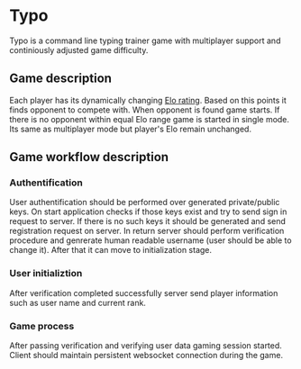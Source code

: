 # Typo
Typo is a command line typing trainer game with multiplayer support and continiously adjusted game difficulty. 

## Game description 
Each player has its dynamically changing [Elo
rating](https://en.wikipedia.org/wiki/Elo_rating_system). Based on this points
it finds opponent to compete with. When opponent is found game starts. If there
is no opponent within equal Elo range game is started in single mode. Its same
as multiplayer mode but player's Elo remain unchanged.

## Game workflow description

### Authentification

User authentification should be performed over generated private/public keys.
On start application checks if those keys exist and try to send sign in request
to server.  If there is no such keys it should be generated and send
registration request on server.  In return server should perform verification
procedure and genrerate human readable username (user should be able to change
it).  After that it can move to initialization stage.

### User initializtion
After verification completed successfully server send player information such as user name and current rank.


### Game process

After passing verification and verifying user data gaming session started.
Client should maintain persistent websocket connection during the game.

